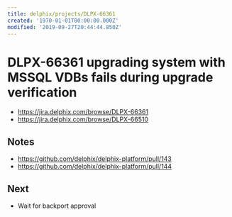 ```yaml
---
title: delphix/projects/DLPX-66361
created: '1970-01-01T00:00:00.000Z'
modified: '2019-09-27T20:44:44.850Z'
---
```


# DLPX-66361 upgrading system with MSSQL VDBs fails during upgrade verification

* https://jira.delphix.com/browse/DLPX-66361
* https://jira.delphix.com/browse/DLPX-66510

## Notes

* https://github.com/delphix/delphix-platform/pull/143
* https://github.com/delphix/delphix-platform/pull/144

## Next

* Wait for backport approval
